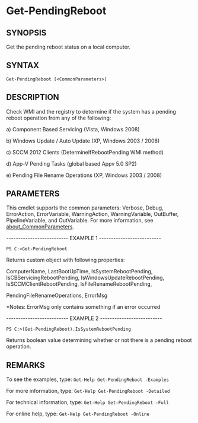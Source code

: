 # Get-PendingReboot

## SYNOPSIS

Get the pending reboot status on a local computer.

## SYNTAX

 `Get-PendingReboot [<CommonParameters>]`

## DESCRIPTION

Check WMI and the registry to determine if the system has a pending reboot operation from any of the following:

a) Component Based Servicing (Vista, Windows 2008)

b) Windows Update / Auto Update (XP, Windows 2003 / 2008)

c) SCCM 2012 Clients (DetermineIfRebootPending WMI method)

d) App-V Pending Tasks (global based Appv 5.0 SP2)

e) Pending File Rename Operations (XP, Windows 2003 / 2008)

## PARAMETERS

<CommonParameters>

This cmdlet supports the common parameters: Verbose, Debug, ErrorAction, ErrorVariable, WarningAction, WarningVariable, OutBuffer, PipelineVariable, and OutVariable. For more information, see [about_CommonParameters](https:/go.microsoft.com/fwlink/?LinkID=113216).

-------------------------- EXAMPLE 1 --------------------------

`PS C:>Get-PendingReboot`

Returns custom object with following properties:

ComputerName, LastBootUpTime, IsSystemRebootPending, IsCBServicingRebootPending, IsWindowsUpdateRebootPending, IsSCCMClientRebootPending, IsFileRenameRebootPending,

PendingFileRenameOperations, ErrorMsg

\*Notes: ErrorMsg only contains something if an error occurred

-------------------------- EXAMPLE 2 --------------------------

`PS C:>(Get-PendingReboot).IsSystemRebootPending`

Returns boolean value determining whether or not there is a pending reboot operation.

## REMARKS

To see the examples, type: `Get-Help Get-PendingReboot -Examples`

For more information, type: `Get-Help Get-PendingReboot -Detailed`

For technical information, type: `Get-Help Get-PendingReboot -Full`

For online help, type: `Get-Help Get-PendingReboot -Online`
